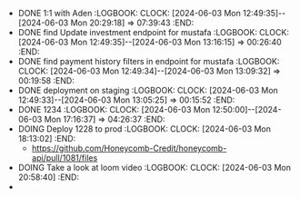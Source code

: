 - DONE 1:1 with Aden
  :LOGBOOK:
  CLOCK: [2024-06-03 Mon 12:49:35]--[2024-06-03 Mon 20:29:18] =>  07:39:43
  :END:
- DONE find Update investment endpoint for mustafa
  :LOGBOOK:
  CLOCK: [2024-06-03 Mon 12:49:35]--[2024-06-03 Mon 13:16:15] =>  00:26:40
  :END:
- DONE find payment history filters in endpoint for mustafa
  :LOGBOOK:
  CLOCK: [2024-06-03 Mon 12:49:34]--[2024-06-03 Mon 13:09:32] =>  00:19:58
  :END:
- DONE deployment on staging
  :LOGBOOK:
  CLOCK: [2024-06-03 Mon 12:49:33]--[2024-06-03 Mon 13:05:25] =>  00:15:52
  :END:
- DONE 1234
  :LOGBOOK:
  CLOCK: [2024-06-03 Mon 12:50:00]--[2024-06-03 Mon 17:16:37] =>  04:26:37
  :END:
- DOING Deploy 1228 to prod
  :LOGBOOK:
  CLOCK: [2024-06-03 Mon 18:13:02]
  :END:
	- https://github.com/Honeycomb-Credit/honeycomb-api/pull/1081/files
- DOING Take a look at loom video
  :LOGBOOK:
  CLOCK: [2024-06-03 Mon 20:58:40]
  :END:
-
